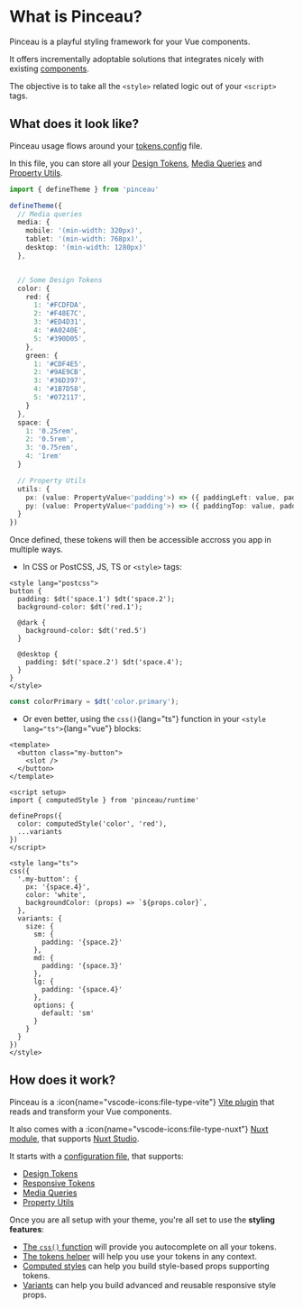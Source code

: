 # What is Pinceau?

Pinceau is a playful styling framework for your Vue components.

It offers incrementally adoptable solutions that integrates nicely with existing [components](https://vuejs.org/api/sfc-spec.html#sfc-syntax-specification).

The objective is to take all the `<style>` related logic out of your `<script>` tags.

## What does it look like?

Pinceau usage flows around your [tokens.config](/configuration/tokens-config) file.

In this file, you can store all your [Design Tokens](/configuration/design-tokens), [Media Queries](/configuration/media-queries) and [Property Utils](/configuration/property-utils).

```ts [tokens.config.ts]
import { defineTheme } from 'pinceau'

defineTheme({
  // Media queries
  media: {
    mobile: '(min-width: 320px)',
    tablet: '(min-width: 768px)',
    desktop: '(min-width: 1280px)'
  },


  // Some Design Tokens
  color: {
    red: {
      1: '#FCDFDA',
      2: '#F48E7C',
      3: '#ED4D31',
      4: '#A0240E',
      5: '#390D05',
    },
    green: {
      1: '#CDF4E5',
      2: '#9AE9CB',
      3: '#36D397',
      4: '#1B7D58',
      5: '#072117',
    }
  },
  space: {
    1: '0.25rem',
    2: '0.5rem',
    3: '0.75rem',
    4: '1rem'
  }

  // Property Utils
  utils: {
    px: (value: PropertyValue<'padding'>) => ({ paddingLeft: value, paddingRight: value }),
    py: (value: PropertyValue<'padding'>) => ({ paddingTop: value, paddingBottom: value })
  }
})
```

Once defined, these tokens will then be accessible accross you app in multiple ways.

- In CSS or PostCSS, JS, TS or `<style>` tags:

```postcss [component.vue]
<style lang="postcss">
button {
  padding: $dt('space.1') $dt('space.2');
  background-color: $dt('red.1');

  @dark {
    background-color: $dt('red.5')
  }

  @desktop {
    padding: $dt('space.2') $dt('space.4');
  }
}
</style>
```

```ts [main.ts]
const colorPrimary = $dt('color.primary');
```

- Or even better, using the `css()`{lang="ts"} function in your `<style lang="ts">`{lang="vue"} blocks:

```vue
<template>
  <button class="my-button">
    <slot />
  </button>
</template>

<script setup>
import { computedStyle } from 'pinceau/runtime'

defineProps({
  color: computedStyle('color', 'red'),
  ...variants
})
</script>

<style lang="ts">
css({
  '.my-button': {
    px: '{space.4}',
    color: 'white',
    backgroundColor: (props) => `${props.color}`,
  },
  variants: {
    size: {
      sm: {
        padding: '{space.2}'
      },
      md: {
        padding: '{space.3}'
      },
      lg: {
        padding: '{space.4}'
      },
      options: {
        default: 'sm'
      }
    }
  }
})
</style>
```

## How does it work?

Pinceau is a :icon{name="vscode-icons:file-type-vite"} [Vite plugin](/get-started/installation#vite) that reads and transform your Vue components.

It also comes with a :icon{name="vscode-icons:file-type-nuxt"} [Nuxt module](/get-started/installation#nuxt), that supports [Nuxt Studio](https://nuxt.studio).

It starts with a [configuration file](/configuration), that supports:

- [Design Tokens](/configuration/design-tokens)
- [Responsive Tokens](/configuration/responsive-tokens)
- [Media Queries](/configuration/media-queries)
- [Property Utils](/configuration/utilities-properties)

Once you are all setup with your theme, you're all set to use the **styling features**:

- [The `css()` function](/styling/css-function) will provide you autocomplete on all your tokens.
- [The tokens helper](/styling/tokens-helper) will help you use your tokens in any context.
- [Computed styles](/styling/computed-styles) can help you build style-based props supporting tokens.
- [Variants](/styling/variants) can help you build advanced and reusable responsive style props.

